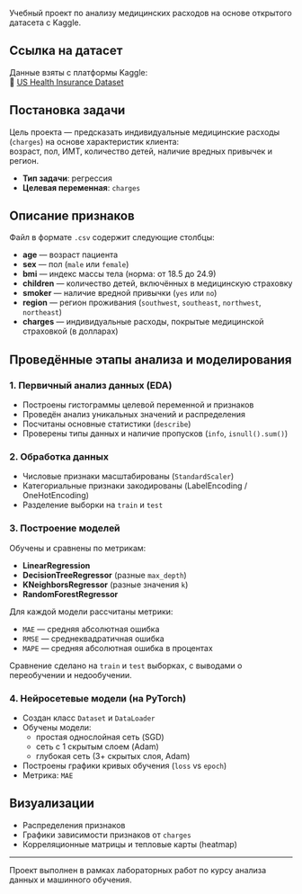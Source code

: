 Учебный проект по анализу медицинских расходов на основе открытого датасета с Kaggle.

## Ссылка на датасет

Данные взяты с платформы Kaggle:  
🔗 [US Health Insurance Dataset](https://www.kaggle.com/datasets/teertha/ushealthinsurancedataset)

## Постановка задачи

Цель проекта — предсказать индивидуальные медицинские расходы (`charges`) на основе характеристик клиента:  
возраст, пол, ИМТ, количество детей, наличие вредных привычек и регион.

- **Тип задачи**: регрессия  
- **Целевая переменная**: `charges`

## Описание признаков

Файл в формате `.csv` содержит следующие столбцы:

- **age** — возраст пациента  
- **sex** — пол (`male` или `female`)  
- **bmi** — индекс массы тела (норма: от 18.5 до 24.9)  
- **children** — количество детей, включённых в медицинскую страховку  
- **smoker** — наличие вредной привычки (`yes` или `no`)  
- **region** — регион проживания (`southwest`, `southeast`, `northwest`, `northeast`)  
- **charges** — индивидуальные расходы, покрытые медицинской страховкой (в долларах)

## Проведённые этапы анализа и моделирования

### 1. Первичный анализ данных (EDA)

- Построены гистограммы целевой переменной и признаков
- Проведён анализ уникальных значений и распределения
- Посчитаны основные статистики (`describe`)
- Проверены типы данных и наличие пропусков (`info`, `isnull().sum()`)

### 2. Обработка данных

- Числовые признаки масштабированы (`StandardScaler`)
- Категориальные признаки закодированы (LabelEncoding / OneHotEncoding)
- Разделение выборки на `train` и `test`

### 3. Построение моделей

Обучены и сравнены по метрикам:

- **LinearRegression**
- **DecisionTreeRegressor** (разные `max_depth`)
- **KNeighborsRegressor** (разные значения `k`)
- **RandomForestRegressor**

Для каждой модели рассчитаны метрики:

- `MAE` — средняя абсолютная ошибка  
- `RMSE` — среднеквадратичная ошибка  
- `MAPE` — средняя абсолютная ошибка в процентах  

Сравнение сделано на `train` и `test` выборках, с выводами о переобучении и недообучении.

### 4. Нейросетевые модели (на PyTorch)

- Создан класс `Dataset` и `DataLoader`
- Обучены модели:
  - простая однослойная сеть (SGD)
  - сеть с 1 скрытым слоем (Adam)
  - глубокая сеть (3+ скрытых слоя, Adam)
- Построены графики кривых обучения (`loss` vs `epoch`)
- Метрика: `MAE`

## Визуализации

- Распределения признаков
- Графики зависимости признаков от `charges`
- Корреляционные матрицы и тепловые карты (heatmap)

---

Проект выполнен в рамках лабораторных работ по курсу анализа данных и машинного обучения.
